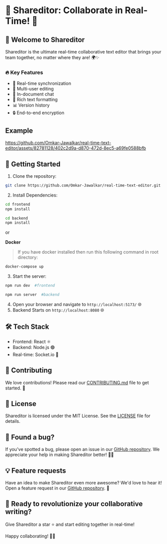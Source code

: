 # 🚀 Shareditor: Collaborate in Real-Time! 📝

## 🌟 Welcome to Shareditor

Shareditor is the ultimate real-time collaborative text editor that brings your team together, no matter where they are! 🌍✨

### 🔥 Key Features

-   🔄 Real-time synchronization
-   👥 Multi-user editing
-   💬 In-document chat
-   🎨 Rich text formatting
-   📊 Version history
-   🔒 End-to-end encryption

## Example

https://github.com/Omkar-Jawalkar/real-time-text-editor/assets/82781128/402c2d9a-d870-472d-8ec5-a69fe0588bfb

## 🚀 Getting Started

1. Clone the repository:

```bash
git clone https://github.com/Omkar-Jawalkar/real-time-text-editor.git
```

2. Install Dependencies:

```bash
cd frontend
npm install
```

```bash
cd backend
npm install
```

or 

**Docker**
  > If you have docker installed then run this following command in root directory:
```bash
docker-compose up
```

3. Start the server:

```bash
npm run dev  #frontend
```

```bash
npm run server  #backend
```

4. Open your browser and navigate to `http://localhost:5173/` 🌐
5. Backend Starts on `http://localhost:8080` 🌐

## 🛠️ Tech Stack

-   Frontend: React ⚛️
-   Backend: Node.js 🟢
-   Real-time: Socket.io 🔌

## 🤝 Contributing

We love contributions! Please read our [CONTRIBUTING.md](CONTRIBUTING.md) file to get started. 🙌

## 📜 License

Shareditor is licensed under the MIT License. See the [LICENSE](LICENSE) file for details.

## 🐛 Found a bug?

If you've spotted a bug, please open an issue in our [GitHub repository](https://github.com/Omkar-Jawalkar/real-time-text-editor/issues). We appreciate your help in making Shareditor better! 🕵️‍♀️

## 💡 Feature requests

Have an idea to make Shareditor even more awesome? We'd love to hear it! Open a feature request in our [GitHub repository](https://github.com/Omkar-Jawalkar/real-time-text-editor/issues). 💭

## 🚀 Ready to revolutionize your collaborative writing?

Give Shareditor a star ⭐ and start editing together in real-time!

Happy collaborating! 🎈🎉
